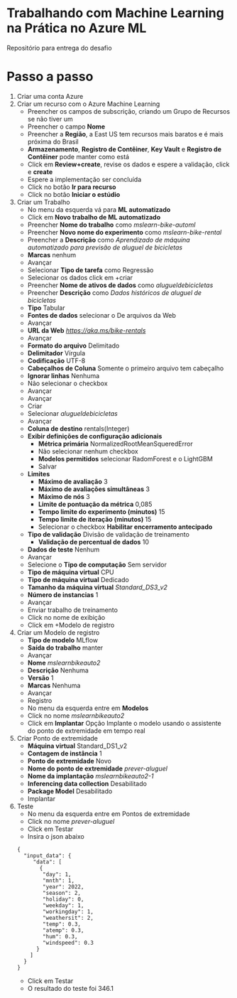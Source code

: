 # Trabalhando com Machine Learning na Prática no Azure ML
Repositório para entrega do desafio 
# Passo a passo
1. Criar uma conta Azure
2. Criar um recurso com o Azure Machine Learning
   - Preencher os campos de subscrição, criando um Grupo de Recursos se não tiver um
   - Preencher o campo **Nome**
   - Preencher a **Região**, a East US tem recursos mais baratos e é mais próxima do Brasil
   - **Armazenamento**, **Registro de Contêiner**, **Key Vault** e **Registro de Contêiner** pode manter como está
   - Click em **Review+create**, revise os dados e espere a validação, click e **create**
   - Espere a implementação ser concluída
   - Click no botão **Ir para recurso**
   - Click no botão **Iniciar o estúdio**
3. Criar um Trabalho
   - No menu da esquerda vá para **ML automatizado**
   - Click em **Novo trabalho de ML automatizado**
   - Preencher **Nome do trabalho** como *mslearn-bike-automl*
   - Preencher **Novo nome do experimento** como *mslearn-bike-rental*
   - Preencher a **Descrição** como *Aprendizado de máquina automatizado para previsão de aluguel de bicicletas*
   - **Marcas** nenhum
   - Avançar
   - Selecionar **Tipo de tarefa** como Regressão
   - Selecionar os dados click em +criar
   - Preencher **Nome de ativos de dados** como *alugueldebicicletas*
   - Preencher **Descrição** como *Dados históricos de aluguel de bicicletas*
   - **Tipo** Tabular
   - **Fontes de dados** selecionar o De arquivos da Web
   - Avançar
   - **URL da Web** *https://aka.ms/bike-rentals*
   - Avançar
   - **Formato do arquivo** Delimitado
   - **Delimitador** Vírgula
   - **Codificação** UTF-8
   - **Cabeçalhos de Coluna** Somente o primeiro arquivo tem cabeçalho
   - **Ignorar linhas** Nenhuma
   - Não selecionar o checkbox
   - Avançar
   - Avançar
   - Criar
   - Selecionar *alugueldebicicletas*
   - Avançar
   - **Coluna de destino** rentals(Integer)
   - **Exibir definições de configuração adicionais**
     - **Métrica primária** NormalizedRootMeanSqueredError
     - Não selecionar nenhum checkbox
     - **Modelos permitidos** selecionar RadomForest e o LightGBM
     - Salvar
   - **Limites**
     - **Máximo de avaliação** 3
     - **Máximo de avaliações simultâneas** 3
     - **Máximo de nós** 3
     - **Limite de pontuação da métrica** 0,085
     - **Tempo limite do experimento (minutos)** 15
     - **Tempo limite de iteração (minutos)** 15
     - Selecionar o checkbox **Habilitar encerramento antecipado**
   - **Tipo de validação** Divisão de validação de treinamento
     - **Validação de percentual de dados** 10
   - **Dados de teste** Nenhum
   - Avançar
   - Selecione o **Tipo de computação** Sem servidor
   - **Tipo de máquina virtual** CPU
   - **Tipo de máquina virtual** Dedicado
   - **Tamanho da máquina virtual** *Standard_DS3_v2*
   - **Número de instancias** 1
   - Avançar
   - Enviar trabalho de treinamento
   - Click no nome de exibição
   - Click em +Modelo de registro
4. Criar um Modelo de registro
   - **Tipo de modelo** MLflow
   - **Saída do trabalho** manter
   - Avançar
   - **Nome** *mslearnbikeauto2*
   - **Descrição** Nenhuma
   - **Versão** 1
   - **Marcas** Nenhuma
   - Avançar
   - Registro
   - No menu da esquerda entre em **Modelos**
   - Click no nome *mslearnbikeauto2*
   - Click em **Implantar** Opção Implante o modelo usando o assistente do ponto de extremidade em tempo real
5. Criar Ponto de extremidade
   - **Máquina virtual** Standard_DS1_v2
   - **Contagem de instância** 1
   - **Ponto de extremidade** Novo
   - **Nome do ponto de extremidade** *prever-aluguel*
   - **Nome da implantação** *mslearnbikeauto2-1*
   - **Inferencing data collection** Desabilitado
   - **Package Model** Desabilitado
   - Implantar
6. Teste
   - No menu da esquerda entre em Pontos de extremidade
   - Click no nome *prever-aluguel*
   - Click em Testar
   - Insira o json abaixo
    ```
    {
      "input_data": {
         "data": [
           {
            "day": 1,
            "mnth": 1,
            "year": 2022,
            "season": 2,
            "holiday": 0,
            "weekday": 1,
            "workingday": 1,
            "weathersit": 2,
            "temp": 0.3,
            "atemp": 0.3,
            "hum": 0.3,
            "windspeed": 0.3
          }
        ]
      }
    }
    ```
   - Click em Testar
   - O resultado do teste foi 346.1    
